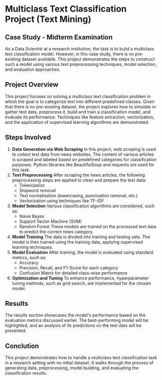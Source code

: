 # Multiclass Text Classification Project (Text Mining)

## Case Study - Midterm Examination ##
As a Data Scientist at a research institution, the task is to build a multiclass text classification model. However, in this case study, there is no pre-existing dataset available. This project demonstrates the steps to construct such a model using various text preprocessing techniques, model selection, and evaluation approaches.

## Project Overview
This project focuses on solving a multiclass text classification problem in which the goal is to categorize text into different predefined classes. Given that there is no pre-existing dataset, the project explores how to simulate or gather text data, preprocess it, build and train a classification model, and evaluate its performance. Techniques like feature extraction, vectorization, and the application of supervised learning algorithms are demonstrated.

## Steps Involved
1. **Data Generation via Web Scraping**
In this project, web scraping is used to collect text data from news websites. The content of various articles is scraped and labeled based on predefined categories for classification purposes. Python libraries like BeautifulSoup and requests are used for this task.
2. **Text Preprocessing**
After scraping the news articles, the following preprocessing steps are applied to clean and prepare the text data:
    - Tokenization
    - Stopword removal
    - Text normalization (lowercasing, punctuation removal, etc.)
    - Vectorization using techniques like TF-IDF
3. **Model Selection**
Various classification algorithms are considered, such as:
    - Naive Bayes
    - Support Vector Machine (SVM)
    - Random Forest These models are trained on the processed text data to predict the correct news category.
4. **Model Training**
The data is divided into training and testing sets. The model is then trained using the training data, applying supervised learning techniques.
5. **Model Evaluation**
After training, the model is evaluated using standard metrics, such as:
    - Accuracy
    - Precision, Recall, and F1-Score for each category
    - Confusion Matrix for detailed class-wise performance
6. **Optimization and Tuning**
To enhance performance, hyperparameter tuning methods, such as grid search, are implemented for the chosen model.

## Results
The results section showcases the model's performance based on the evaluation metrics discussed earlier. The best-performing model will be highlighted, and an analysis of its predictions on the test data will be presented.

## Conclution
This project demonstrates how to handle a multiclass text classification task in a research setting with no initial dataset. It walks through the process of generating data, preprocessing, model building, and evaluating the classification results.
